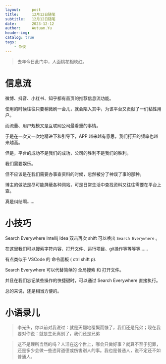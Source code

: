 ```yaml
---
layout:     post
title:      12月12日随笔
subtitle:   12月12日随笔
date:       2023-12-12
author:     Autuan.Yu
header-img: 
catalog: true
tags:
    - 杂谈
---
```


> 去年今日此门中，人面桃花相映红。

# 信息流

微博、抖音、小红书、知乎都有首页的推荐信息流功能。  

使用的时候往往只要稍微刷一会儿，就会陷入其中，为该平台又贡献了一们粘性用户。  

而流量、用户规模又是互联网公司最看重的事情。  

于是在一次又一次地精进下和引导下，APP 越来越有意思，我们打开的频率也越来越高。  

但是，平台的成功不是我们的成功，公司的胜利不是我们的胜利。  

我们需要娱乐。  

但不应该是在我们需要办事查资料的时候，忽然被分了神误了事的那种。  

博主的做法是尽可能屏蔽各种网站，可是日常生活中查找资料又往往需要在平台上查。  

真是纠结啊……

# 小技巧
Search Everywhere
Intellij Idea 双击再次 shift 可以唤出 `Search Everywhere` 。  

在这里我们可以搜索字符内容、打开文件、运行项目、git操作等等等等......

有点类似于 VSCode 的 命令面板 ( ctrl shift p).  


Search Everywhere 可以代替简单的 全局搜索 和 打开文件。  

并且在我们忘记某些操作的快捷键时，可以通过 Search Everywhere 直接执行。  

总的来说，还是相当方便的。  

# 小语录儿

> 李光头，你以前对我说过：就是天翻地覆慨而慷了，我们还是兄弟；现在我要对你说：就是生死离别了，我们还是兄弟

>这不是理所当然的吗？人活在这个世上，哪会只做好事？就算不至于犯罪，还是多少会做一些违背道德或伤害别人的事。我也是普通人，说不定还不如普通人。


